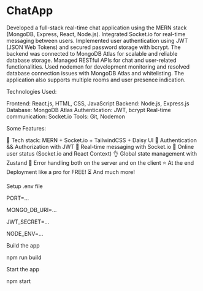 # ChatApp

Developed a full-stack real-time chat application using the MERN stack (MongoDB, Express, React, Node.js). Integrated Socket.io for real-time messaging between users. Implemented user authentication using JWT (JSON Web Tokens) and secured password storage with bcrypt. The backend was connected to MongoDB Atlas for scalable and reliable database storage. Managed RESTful APIs for chat and user-related functionalities. Used nodemon for development monitoring and resolved database connection issues with MongoDB Atlas and whitelisting. The application also supports multiple rooms and user presence indication.

Technologies Used:

Frontend: React.js, HTML, CSS, JavaScript
Backend: Node.js, Express.js
Database: MongoDB Atlas
Authentication: JWT, bcrypt
Real-time communication: Socket.io
Tools: Git, Nodemon


Some Features:

🌟 Tech stack: MERN + Socket.io + TailwindCSS + Daisy UI
🎃 Authentication && Authorization with JWT
👾 Real-time messaging with Socket.io
🚀 Online user status (Socket.io and React Context)
👌 Global state management with Zustand
🐞 Error handling both on the server and on the client
⭐ At the end Deployment like a pro for FREE!
⏳ And much more!

Setup .env file

PORT=...

MONGO_DB_URI=...

JWT_SECRET=...

NODE_ENV=...

Build the app

npm run build

Start the app

npm start


